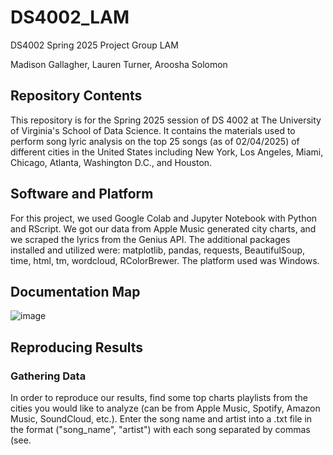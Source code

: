 # DS4002_LAM
DS4002 Spring 2025 Project Group LAM

Madison Gallagher, Lauren Turner, Aroosha Solomon
## Repository Contents
This repository is for the Spring 2025 session of DS 4002 at The University of Virginia's School of Data Science. It contains the materials used to perform song lyric analysis on the top 25 songs (as of 02/04/2025) of different cities in the United States including New York, Los Angeles, Miami, Chicago, Atlanta, Washington D.C., and Houston.

## Software and Platform
For this project, we used Google Colab and Jupyter Notebook with Python and RScript. We got our data from Apple Music generated city charts, and we scraped the lyrics from the Genius API. The additional packages installed and utilized were: matplotlib, pandas, requests, BeautifulSoup, time, html, tm, wordcloud, RColorBrewer. The platform used was Windows.

## Documentation Map
![image](https://github.com/user-attachments/assets/1da47714-abc8-45ed-9f23-6972a0fc9773)


## Reproducing Results
### Gathering Data
In order to reproduce our results, find some top charts playlists from the cities you would like to analyze (can be from Apple Music, Spotify, Amazon Music, SoundCloud, etc.). Enter the song name and artist into a .txt file in the format ("song_name", "artist") with each song separated by commas (see. 
